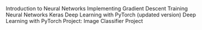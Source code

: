 Introduction to Neural Networks
Implementing Gradient Descent
Training Neural Networks
Keras
Deep Learning with PyTorch (updated version)
Deep Learning with PyTorch
Project: Image Classifier Project